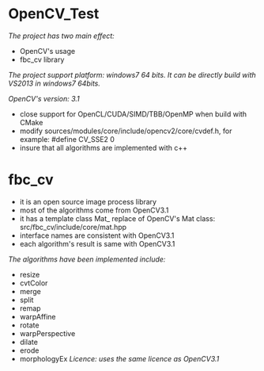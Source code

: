 # OpenCV_Test
*The project has two main effect:*
- OpenCV's usage
- fbc_cv library

*The project support platform: windows7 64 bits. It can be directly build with VS2013 in windows7 64bits.*

*OpenCV's version: 3.1*
- close support for OpenCL/CUDA/SIMD/TBB/OpenMP when build with CMake
- modify sources/modules/core/include/opencv2/core/cvdef.h, for example: #define CV_SSE2 0
- insure that all algorithms are implemented with c++

# fbc_cv
- it is an open source image process library
- most of the algorithms come from OpenCV3.1
- it has a template class Mat_ replace of OpenCV's Mat class: src/fbc_cv/include/core/mat.hpp
- interface names are consistent with OpenCV3.1
- each algorithm's result is same with OpenCV3.1

*The algorithms have been implemented include:*
- resize
- cvtColor
- merge
- split
- remap
- warpAffine
- rotate
- warpPerspective
- dilate
- erode
- morphologyEx
*Licence: uses the same licence as OpenCV3.1*
